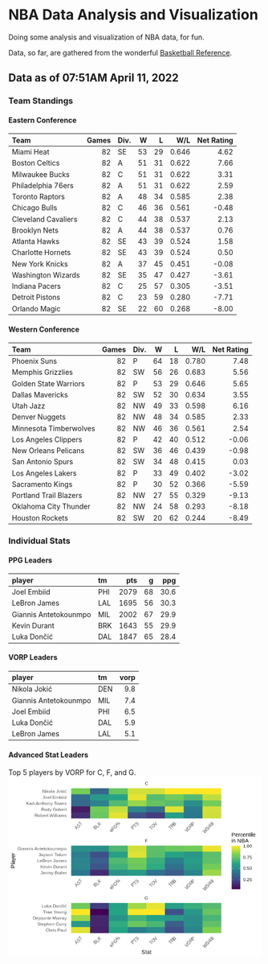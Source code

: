 # NBA Data Analysis and Visualization

Doing some analysis and visualization of NBA data, for fun.

Data, so far, are gathered from the wonderful [Basketball
Reference](https://www.basketball-reference.com/).

## Data as of 07:51AM April 11, 2022

### Team Standings

#### Eastern Conference

| Team                | Games | Div. |  W |  L |   W/L | Net Rating |
| :------------------ | ----: | :--- | -: | -: | ----: | ---------: |
| Miami Heat          |    82 | SE   | 53 | 29 | 0.646 |       4.62 |
| Boston Celtics      |    82 | A    | 51 | 31 | 0.622 |       7.66 |
| Milwaukee Bucks     |    82 | C    | 51 | 31 | 0.622 |       3.31 |
| Philadelphia 76ers  |    82 | A    | 51 | 31 | 0.622 |       2.59 |
| Toronto Raptors     |    82 | A    | 48 | 34 | 0.585 |       2.38 |
| Chicago Bulls       |    82 | C    | 46 | 36 | 0.561 |     \-0.48 |
| Cleveland Cavaliers |    82 | C    | 44 | 38 | 0.537 |       2.13 |
| Brooklyn Nets       |    82 | A    | 44 | 38 | 0.537 |       0.76 |
| Atlanta Hawks       |    82 | SE   | 43 | 39 | 0.524 |       1.58 |
| Charlotte Hornets   |    82 | SE   | 43 | 39 | 0.524 |       0.50 |
| New York Knicks     |    82 | A    | 37 | 45 | 0.451 |     \-0.08 |
| Washington Wizards  |    82 | SE   | 35 | 47 | 0.427 |     \-3.61 |
| Indiana Pacers      |    82 | C    | 25 | 57 | 0.305 |     \-3.51 |
| Detroit Pistons     |    82 | C    | 23 | 59 | 0.280 |     \-7.71 |
| Orlando Magic       |    82 | SE   | 22 | 60 | 0.268 |     \-8.00 |

#### Western Conference

| Team                   | Games | Div. |  W |  L |   W/L | Net Rating |
| :--------------------- | ----: | :--- | -: | -: | ----: | ---------: |
| Phoenix Suns           |    82 | P    | 64 | 18 | 0.780 |       7.48 |
| Memphis Grizzlies      |    82 | SW   | 56 | 26 | 0.683 |       5.56 |
| Golden State Warriors  |    82 | P    | 53 | 29 | 0.646 |       5.65 |
| Dallas Mavericks       |    82 | SW   | 52 | 30 | 0.634 |       3.55 |
| Utah Jazz              |    82 | NW   | 49 | 33 | 0.598 |       6.16 |
| Denver Nuggets         |    82 | NW   | 48 | 34 | 0.585 |       2.33 |
| Minnesota Timberwolves |    82 | NW   | 46 | 36 | 0.561 |       2.54 |
| Los Angeles Clippers   |    82 | P    | 42 | 40 | 0.512 |     \-0.06 |
| New Orleans Pelicans   |    82 | SW   | 36 | 46 | 0.439 |     \-0.98 |
| San Antonio Spurs      |    82 | SW   | 34 | 48 | 0.415 |       0.03 |
| Los Angeles Lakers     |    82 | P    | 33 | 49 | 0.402 |     \-3.02 |
| Sacramento Kings       |    82 | P    | 30 | 52 | 0.366 |     \-5.59 |
| Portland Trail Blazers |    82 | NW   | 27 | 55 | 0.329 |     \-9.13 |
| Oklahoma City Thunder  |    82 | NW   | 24 | 58 | 0.293 |     \-8.18 |
| Houston Rockets        |    82 | SW   | 20 | 62 | 0.244 |     \-8.49 |

### Individual Stats

#### PPG Leaders

| player                | tm  |  pts |  g |  ppg |
| :-------------------- | :-- | ---: | -: | ---: |
| Joel Embiid           | PHI | 2079 | 68 | 30.6 |
| LeBron James          | LAL | 1695 | 56 | 30.3 |
| Giannis Antetokounmpo | MIL | 2002 | 67 | 29.9 |
| Kevin Durant          | BRK | 1643 | 55 | 29.9 |
| Luka Dončić           | DAL | 1847 | 65 | 28.4 |

#### VORP Leaders

| player                | tm  | vorp |
| :-------------------- | :-- | ---: |
| Nikola Jokić          | DEN |  9.8 |
| Giannis Antetokounmpo | MIL |  7.4 |
| Joel Embiid           | PHI |  6.5 |
| Luka Dončić           | DAL |  5.9 |
| LeBron James          | LAL |  5.1 |

#### Advanced Stat Leaders

Top 5 players by VORP for C, F, and G.
![](README_files/figure-gfm/README-unnamed-chunk-7-1.png)<!-- -->
